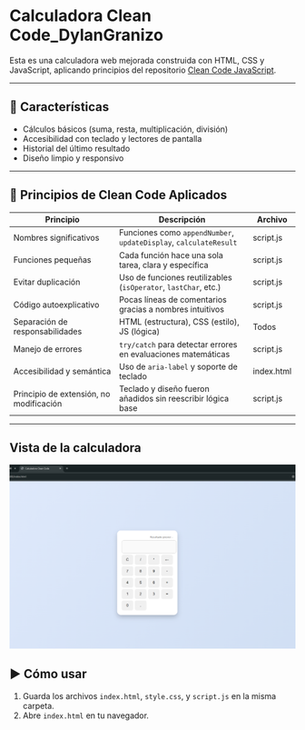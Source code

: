 # Calculadora Clean Code_DylanGranizo

Esta es una calculadora web mejorada construida con HTML, CSS y JavaScript, aplicando principios del repositorio [Clean Code JavaScript](https://github.com/andersontr15/clean-code-javascript-es).

---

## 🎯 Características

- Cálculos básicos (suma, resta, multiplicación, división)
- Accesibilidad con teclado y lectores de pantalla
- Historial del último resultado
- Diseño limpio y responsivo

---

## 📌 Principios de Clean Code Aplicados

| Principio                                       | Descripción                                                                        | Archivo       |
|------------------------------------------------|------------------------------------------------------------------------------------|---------------|
| Nombres significativos                         | Funciones como `appendNumber`, `updateDisplay`, `calculateResult`                 | script.js     |
| Funciones pequeñas                             | Cada función hace una sola tarea, clara y específica                              | script.js     |
| Evitar duplicación                             | Uso de funciones reutilizables (`isOperator`, `lastChar`, etc.)                   | script.js     |
| Código autoexplicativo                         | Pocas líneas de comentarios gracias a nombres intuitivos                          | script.js     |
| Separación de responsabilidades                | HTML (estructura), CSS (estilo), JS (lógica)                                      | Todos         |
| Manejo de errores                              | `try/catch` para detectar errores en evaluaciones matemáticas                     | script.js     |
| Accesibilidad y semántica                      | Uso de `aria-label` y soporte de teclado                                          | index.html    |
| Principio de extensión, no modificación        | Teclado y diseño fueron añadidos sin reescribir lógica base                       | script.js     |

---
## Vista de la calculadora
![Vista previa de la calculadora](./img/calculadora.png)

## ▶ Cómo usar
1. Guarda los archivos `index.html`, `style.css`, y `script.js` en la misma carpeta.
2. Abre `index.html` en tu navegador.

